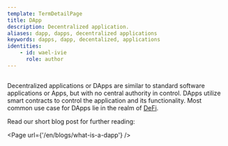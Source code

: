 ```yaml
---
template: TermDetailPage
title: DApp
description: Decentralized application.
aliases: dapp, dapps, decentralized applications
keywords: dapps, dapp, decentalized, applications
identities: 
    - id: wael-ivie
      role: author
---
```


##

Decentralized applications or DApps are similar to standard software applications or Apps, but with no central authority in control. DApps utilize smart contracts to control the application and its functionality. Most common use case for DApps lie in the realm of [DeFi](/en/terms/de-fi.md).

Read our short blog post for further reading:


<Page url={'/en/blogs/what-is-a-dapp'} />

